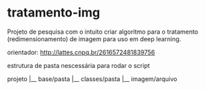 # tratamento-img

Projeto de pesquisa com o intuito criar algoritmo para o tratamento (redimensionamento) de imagem para uso em deep learning.

orientador: http://lattes.cnpq.br/2616572481839756

estrutura de pasta nescessária para rodar o script

projeto
  |__ base/pasta
        |__ classes/pasta
              |__ imagem/arquivo
